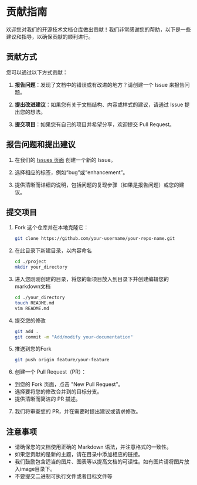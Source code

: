 # 贡献指南

欢迎您对我们的开源技术文档仓库做出贡献！我们非常感谢您的帮助，以下是一些建议和指导，以确保贡献的顺利进行。

## 贡献方式

您可以通过以下方式贡献：

1. **报告问题**：发现了文档中的错误或有改进的地方？请创建一个 Issue 来报告问题。

2. **提出改进建议**：如果您有关于文档结构、内容或样式的建议，请通过 Issue 提出您的想法。

3. **提交项目**：如果您有自己的项目并希望分享，欢迎提交 Pull Request。

## 报告问题和提出建议

1. 在我们的 [Issues 页面](https://gitee.com/TSGU-OSC/2048-game/issues) 创建一个新的 Issue。

2. 选择相应的标签，例如“bug”或“enhancement”。

3. 提供清晰而详细的说明，包括问题的复现步骤（如果是报告问题）或您的建议。

## 提交项目

1. Fork 这个仓库并在本地克隆它：

    ```bash
   git clone https://github.com/your-username/your-repo-name.git
    ```
2. 在此目录下新建目录，以内容命名
    ```bash
    cd ./project
    mkdir your_directory
    ```
3. 进入您刚刚创建的目录，将您的新项目放入到目录下并创建编辑您的markdown文档
    ```bash
    cd ./your_directory
    touch README.md
    vim README.md
    ```
4. 提交您的修改
    ```bash
    git add .
    git commit -m "Add/modify your-documentation"
    ```
5. 推送到您的Fork
    ```bash
    git push origin feature/your-feature
    ```
6. 创建一个 Pull Request（PR）：

- 到您的 Fork 页面，点击 "New Pull Request"。
- 选择要将您的修改合并到的目标分支。
- 提供清晰而简洁的 PR 描述。
7. 我们将审查您的 PR，并在需要时提出建议或请求修改。
 
## 注意事项
- 请确保您的文档使用正确的 Markdown 语法，并注意格式的一致性。
- 如果您贡献的是新的主题，请在目录中添加相应的链接。
- 我们鼓励包含适当的图片、图表等以提高文档的可读性。如有图片请将图片放入image目录下。
- 不要提交二进制可执行文件或者目标文件等